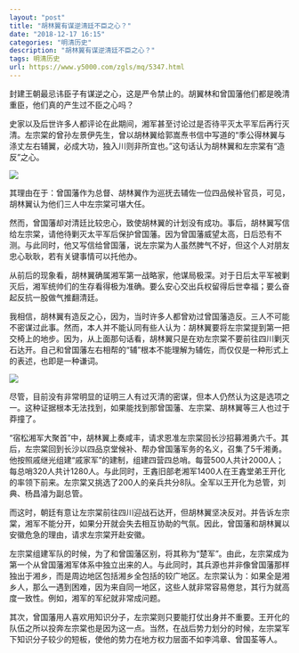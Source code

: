 ```yaml
---
layout: "post"
title: "胡林翼有谋逆清廷不臣之心？"
date: "2018-12-17 16:15"
categories: "明清历史"
description: "胡林翼有谋逆清廷不臣之心？"
tags: 明清历史
url: https://www.y5000.com/zgls/mq/5347.html
---
```






封建王朝最忌讳臣子有谋逆之心，这是严令禁止的。胡翼林和曾国藩他们都是晚清重臣，他们真的产生过不臣之心吗？

史家以及后世许多人都评论在此期间，湘军甚至讨论过是否待平灭太平军后再行灭清。左宗棠的曾孙左景伊先生，曾以胡林翼给郭嵩焘书信中写道的“季公得林翼与涤丈左右辅翼，必成大功，独入川则非所宜也。”这句话认为胡林翼和左宗棠有“造反”之心。

![](https://img.y5000.com/uploads/allimg/161116/6-1611161A64V31.jpg)

其理由在于：曾国藩作为总督、胡林翼作为巡抚去辅佐一位四品候补官员，可见，胡林翼认为他们三人中左宗棠可堪大任。

然而，曾国藩却对清廷比较忠心，致使胡林翼的计划没有成功。事后，胡林翼写信给左宗棠，请他待剿灭太平军后保护曾国藩。因为曾国藩威望太高，日后恐有不测。与此同时，他又写信给曾国藩，说左宗棠为人虽然脾气不好，但这个人对朋友忠心耿耿，若有关键事情可以托他办。

从前后的现象看，胡林翼确属湘军第一战略家，他谋局极深。对于日后太平军被剿灭后，湘军统帅们的生存看得极为准确。要么安心交出兵权留得后世幸福；要么奋起反抗一股做气推翻清廷。

我相信，胡林翼有造反之心，因为，当时许多人都曾劝过曾国藩造反。三人不可能不密谋过此事。然而，本人并不能认同有些人认为：胡林翼要将左宗棠提到第一把交椅上的地步。因为，从上面那句话看，胡林翼只是在劝左宗棠不要前往四川剿灭石达开。自己和曾国藩左右相帮的“辅”根本不能理解为辅佐，而仅仅是一种形式上的表述，也即是一种谦词。

![](https://img.y5000.com/uploads/allimg/161116/6-1611161AK4Q3.jpg)

尽管，目前没有非常明显的证明三人有过灭清的密谋，但本人仍然认为这是选项之一。这种证据根本无法找到，如果能找到那曾国藩、左宗棠、胡林翼等三人也过于莽撞了。

“宿松湘军大聚首”中，胡林翼上奏咸丰，请求恩准左宗棠回长沙招募湘勇六千。其后，左宗棠回到长沙以四品京堂候补、帮办曾国藩军务的名义，召集了5千湘勇。他按照戚继光组建“戚家军”的建制，组建四营四总哨。每营500人共计2000人；每总哨320人共计1280人。与此同时，王錱旧部老湘军1400人在王錱堂弟王开化的率领下前来。左宗棠又挑选了200人的亲兵共分8队。全军以王开化为总管，刘典、杨昌濬为副总管。

而这时，朝廷有意让左宗棠前往四川迎战石达开，但胡林翼坚决反对。并告诉左宗棠，湘军不能分开，如果分开就会失去相互协助的气氛。因此，曾国藩和胡林翼以安徽危急的理由，请求左宗棠开赴安徽。

左宗棠组建军队的时候，为了和曾国藩区别，将其称为“楚军”。由此，左宗棠成为第一个从曾国藩湘军体系中独立出来的人。与此同时，其兵源也并非像曾国藩那样独出于湘乡，而是周边地区包括湘乡全包括的较广地区。左宗棠认为：如果全是湘乡人，那么一遇到困难，因为来自同一地区，这些人就非常容易倦怠，其行为就高度一致性。例如，湘军的军纪就非常成问题。

其次，曾国藩用人喜欢用知识分子，左宗棠则只要能打仗出身并不重要。王开化的队伍之所以投奔左宗棠也是因为这一点。当然，在战后势力划分的时候，左宗棠军下知识分子较少的短板，使他的势力在地方权力层面不如李鸿章、曾国荃等人。
